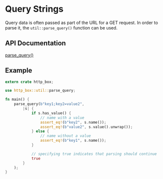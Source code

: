 # Query Strings

Query data is often passed as part of the URL for a GET request. In order to parse it, the
`util::parse_query()` function can be used.

## API Documentation

[parse_query()](http://www.metatomic.io/docs/api/http_box/util/fn.parse_query.html)

## Example

```rust
extern crate http_box;

use http_box::util::parse_query;

fn main() {
    parse_query(b"key1;key2=value2",
        |s| {
            if s.has_value() {
                // name with a value
                assert_eq!(b"key2", s.name());
                assert_eq!(b"value2", s.value().unwrap());
            } else {
                // name without a value
                assert_eq!(b"key1", s.name());
            }

            // specifying true indicates that parsing should continue
            true
        }
    );
}
```

